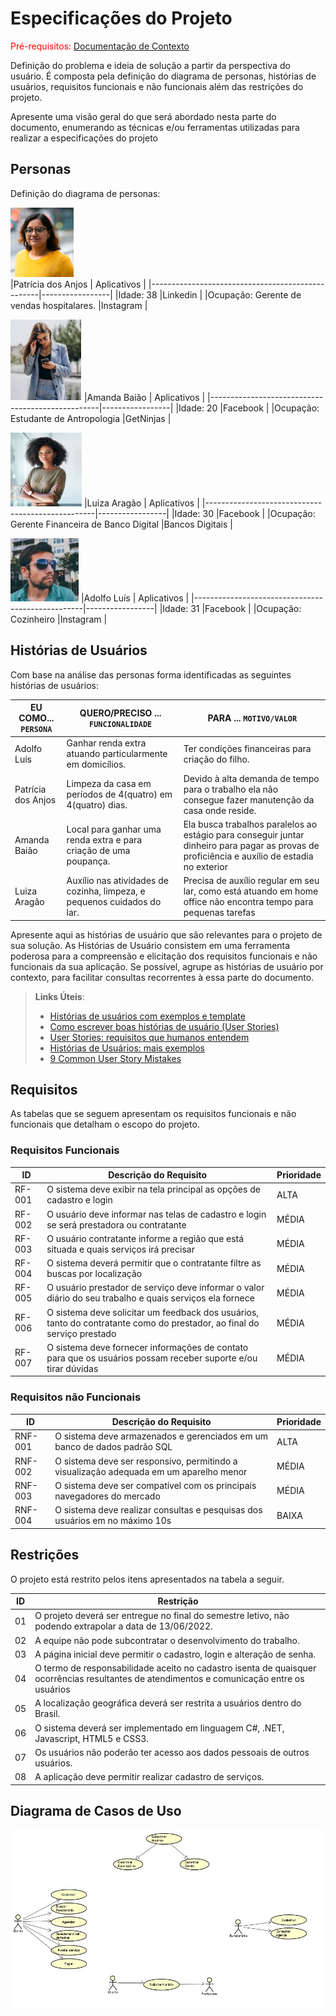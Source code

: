 # Especificações do Projeto

<span style="color:red">Pré-requisitos: <a href="1-Documentação de Contexto.md"> Documentação de Contexto</a></span>

Definição do problema e ideia de solução a partir da perspectiva do usuário. É composta pela definição do  diagrama de personas, histórias de usuários, requisitos funcionais e não funcionais além das restrições do projeto.

Apresente uma visão geral do que será abordado nesta parte do documento, enumerando as técnicas e/ou ferramentas utilizadas para realizar a especificações do projeto

## Personas

Definição do diagrama de personas:

![Patrícia dos Anjos](img/patricia.png)           
|Patrícia dos Anjos                                | Aplicativos     |
|--------------------------------------------------|-----------------|
|Idade: 38                                         |Linkedin         |
|Ocupação: Gerente de vendas hospitalares.         |Instagram        |

![Amanda Baião](img/amanda.png)
|Amanda Baião                                      | Aplicativos     |
|--------------------------------------------------|-----------------|
|Idade: 20                                         |Facebook         |
|Ocupação: Estudante de Antropologia               |GetNinjas        |

![Luiza Aragão](img/luiza.png) 
|Luiza Aragão                                      | Aplicativos     |
|--------------------------------------------------|-----------------|
|Idade: 30                                         |Facebook         |
|Ocupação: Gerente Financeira de Banco Digital     |Bancos Digitais  |

![Adolfo Luís](img/adolfo.png) 
|Adolfo Luís                                       | Aplicativos     |
|--------------------------------------------------|-----------------|
|Idade: 31                                         |Facebook         |
|Ocupação: Cozinheiro                              |Instagram        |



## Histórias de Usuários

Com base na análise das personas forma identificadas as seguintes histórias de usuários:

|EU COMO... `PERSONA`| QUERO/PRECISO ... `FUNCIONALIDADE` |PARA ... `MOTIVO/VALOR`                 |
|--------------------|------------------------------------|----------------------------------------|
|Adolfo Luís   | Ganhar renda extra atuando particularmente em domicílios.            | Ter condições financeiras para criação do filho.               |
|Patrícia dos Anjos        | Limpeza da casa em períodos de 4(quatro) em 4(quatro) dias.                  | Devido à alta demanda de tempo para o trabalho ela não consegue fazer manutenção da casa onde reside.  |
|Amanda Baião |Local para ganhar uma renda extra e para criação de uma poupança. |Ela busca trabalhos paralelos ao estágio para conseguir juntar dinheiro para pagar as provas de proficiência e auxílio de estadia no exterior|
|Luiza Aragão |Auxílio nas atividades de cozinha, limpeza, e pequenos cuidados do lar. |Precisa de auxílio regular em seu lar, como está atuando em home office não encontra tempo para pequenas tarefas |

Apresente aqui as histórias de usuário que são relevantes para o projeto de sua solução. As Histórias de Usuário consistem em uma ferramenta poderosa para a compreensão e elicitação dos requisitos funcionais e não funcionais da sua aplicação. Se possível, agrupe as histórias de usuário por contexto, para facilitar consultas recorrentes à essa parte do documento.

> **Links Úteis**:
> - [Histórias de usuários com exemplos e template](https://www.atlassian.com/br/agile/project-management/user-stories)
> - [Como escrever boas histórias de usuário (User Stories)](https://medium.com/vertice/como-escrever-boas-users-stories-hist%C3%B3rias-de-usu%C3%A1rios-b29c75043fac)
> - [User Stories: requisitos que humanos entendem](https://www.luiztools.com.br/post/user-stories-descricao-de-requisitos-que-humanos-entendem/)
> - [Histórias de Usuários: mais exemplos](https://www.reqview.com/doc/user-stories-example.html)
> - [9 Common User Story Mistakes](https://airfocus.com/blog/user-story-mistakes/)

## Requisitos

As tabelas que se seguem apresentam os requisitos funcionais e não funcionais que detalham o escopo do projeto.

### Requisitos Funcionais

|ID    | Descrição do Requisito  | Prioridade |
|------|-----------------------------------------|----|
|RF-001| O sistema deve exibir na tela principal as opções de cadastro e login  | ALTA | 
|RF-002| O usuário deve informar nas telas de cadastro e login se será prestadora ou contratante   | MÉDIA |
|RF-003| O usuário contratante informe a região que está situada e quais serviços irá precisar    | MÉDIA |
|RF-004| O sistema deverá permitir que o contratante filtre as buscas por localização   | MÉDIA |
|RF-005| O usuário prestador de serviço deve informar o valor diário do seu trabalho e quais serviços ela fornece    | MÉDIA |
|RF-006| O sistema deve solicitar um feedback dos usuários, tanto do contratante como do prestador, ao final do serviço prestado   | MÉDIA |
|RF-007| O sistema deve fornecer informações de contato para que os usuários possam receber suporte e/ou tirar dúvidas   | MÉDIA |

### Requisitos não Funcionais

|ID     | Descrição do Requisito  |Prioridade |
|-------|-------------------------|----|
|RNF-001| O sistema deve armazenados e gerenciados em um banco de dados padrão SQL | ALTA |
|RNF-002| O sistema deve ser responsivo, permitindo a visualização adequada em um aparelho menor  | MÉDIA | 
|RNF-003| O sistema deve ser compatível com os principais navegadores do mercado  |  MÉDIA | 
|RNF-004| O sistema deve realizar consultas e pesquisas dos usuários em no máximo 10s | BAIXA |


## Restrições

O projeto está restrito pelos itens apresentados na tabela a seguir.

|ID| Restrição                                             |
|--|-------------------------------------------------------|
|01| O projeto deverá ser entregue no final do semestre letivo, não podendo extrapolar a data de 13/06/2022.  |
|02| A equipe não pode subcontratar o desenvolvimento do trabalho.         |
|03| A página inicial deve permitir o cadastro, login e alteração de senha. |
|04| O termo de responsabilidade aceito no cadastro isenta de quaisquer ocorrências resultantes de atendimentos e comunicação entre os usuários |
|05| A localização geográfica deverá ser restrita a usuários dentro do Brasil. |
|06| O sistema deverá ser implementado em linguagem C#, .NET, Javascript, HTML5 e CSS3. |
|07| Os usuários não poderão ter acesso aos dados pessoais de outros usuários. |
|08| A aplicação deve permitir realizar cadastro de serviços. |


## Diagrama de Casos de Uso

![Diagrama de Casos de Uso](img/DCASOSDEUSO.png)
